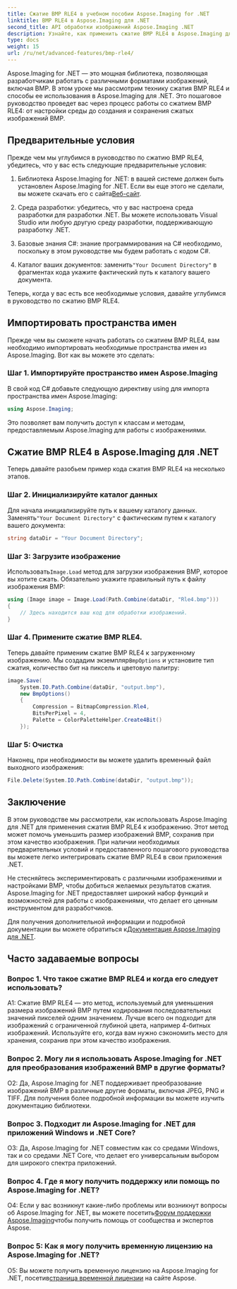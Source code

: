 ```yaml
---
title: Сжатие BMP RLE4 в учебном пособии Aspose.Imaging for .NET
linktitle: BMP RLE4 в Aspose.Imaging для .NET
second_title: API обработки изображений Aspose.Imaging .NET
description: Узнайте, как применить сжатие BMP RLE4 в Aspose.Imaging для .NET. Уменьшите размер изображения BMP без потери качества.
type: docs
weight: 15
url: /ru/net/advanced-features/bmp-rle4/
---
```

Aspose.Imaging for .NET — это мощная библиотека, позволяющая разработчикам работать с различными форматами изображений, включая BMP. В этом уроке мы рассмотрим технику сжатия BMP RLE4 и способы ее использования в Aspose.Imaging для .NET. Это пошаговое руководство проведет вас через процесс работы со сжатием BMP RLE4: от настройки среды до создания и сохранения сжатых изображений BMP.

## Предварительные условия

Прежде чем мы углубимся в руководство по сжатию BMP RLE4, убедитесь, что у вас есть следующие предварительные условия:

1.  Библиотека Aspose.Imaging for .NET: в вашей системе должен быть установлен Aspose.Imaging for .NET. Если вы еще этого не сделали, вы можете скачать его с сайта[Веб-сайт](https://releases.aspose.com/imaging/net/).

2. Среда разработки: убедитесь, что у вас настроена среда разработки для разработки .NET. Вы можете использовать Visual Studio или любую другую среду разработки, поддерживающую разработку .NET.

3. Базовые знания C#: знание программирования на C# необходимо, поскольку в этом руководстве мы будем работать с кодом C#.

4.  Каталог ваших документов: заменить`"Your Document Directory"` в фрагментах кода укажите фактический путь к каталогу вашего документа.

Теперь, когда у вас есть все необходимые условия, давайте углубимся в руководство по сжатию BMP RLE4.

## Импортировать пространства имен

Прежде чем вы сможете начать работать со сжатием BMP RLE4, вам необходимо импортировать необходимые пространства имен из Aspose.Imaging. Вот как вы можете это сделать:

### Шаг 1. Импортируйте пространство имен Aspose.Imaging

В свой код C# добавьте следующую директиву using для импорта пространства имен Aspose.Imaging:

```csharp
using Aspose.Imaging;
```

Это позволяет вам получить доступ к классам и методам, предоставляемым Aspose.Imaging для работы с изображениями.

## Сжатие BMP RLE4 в Aspose.Imaging для .NET

Теперь давайте разобьем пример кода сжатия BMP RLE4 на несколько этапов.

### Шаг 2. Инициализируйте каталог данных

 Для начала инициализируйте путь к вашему каталогу данных. Заменять`"Your Document Directory"` с фактическим путем к каталогу вашего документа:

```csharp
string dataDir = "Your Document Directory";
```

### Шаг 3: Загрузите изображение

 Использовать`Image.Load` метод для загрузки изображения BMP, которое вы хотите сжать. Обязательно укажите правильный путь к файлу изображения BMP:

```csharp
using (Image image = Image.Load(Path.Combine(dataDir, "Rle4.bmp")))
{
    // Здесь находится ваш код для обработки изображений.
}
```

### Шаг 4. Примените сжатие BMP RLE4.

 Теперь давайте применим сжатие BMP RLE4 к загруженному изображению. Мы создадим экземпляр`BmpOptions` и установите тип сжатия, количество бит на пиксель и цветовую палитру:

```csharp
image.Save(
    System.IO.Path.Combine(dataDir, "output.bmp"),
    new BmpOptions()
    {
        Compression = BitmapCompression.Rle4,
        BitsPerPixel = 4,
        Palette = ColorPaletteHelper.Create4Bit()
    });
```

### Шаг 5: Очистка

Наконец, при необходимости вы можете удалить временный файл выходного изображения:

```csharp
File.Delete(System.IO.Path.Combine(dataDir, "output.bmp"));
```

## Заключение

В этом руководстве мы рассмотрели, как использовать Aspose.Imaging для .NET для применения сжатия BMP RLE4 к изображению. Этот метод может помочь уменьшить размер изображений BMP, сохранив при этом качество изображения. При наличии необходимых предварительных условий и предоставленного пошагового руководства вы можете легко интегрировать сжатие BMP RLE4 в свои приложения .NET.

Не стесняйтесь экспериментировать с различными изображениями и настройками BMP, чтобы добиться желаемых результатов сжатия. Aspose.Imaging for .NET предоставляет широкий набор функций и возможностей для работы с изображениями, что делает его ценным инструментом для разработчиков.

 Для получения дополнительной информации и подробной документации вы можете обратиться к[Документация Aspose.Imaging для .NET](https://reference.aspose.com/imaging/net/).

## Часто задаваемые вопросы

### Вопрос 1. Что такое сжатие BMP RLE4 и когда его следует использовать?

A1: Сжатие BMP RLE4 — это метод, используемый для уменьшения размера изображений BMP путем кодирования последовательных значений пикселей одним значением. Лучше всего он подходит для изображений с ограниченной глубиной цвета, например 4-битных изображений. Используйте его, когда вам нужно сэкономить место для хранения, сохранив при этом качество изображения.

### Вопрос 2. Могу ли я использовать Aspose.Imaging for .NET для преобразования изображений BMP в другие форматы?

О2: Да, Aspose.Imaging for .NET поддерживает преобразование изображений BMP в различные другие форматы, включая JPEG, PNG и TIFF. Для получения более подробной информации вы можете изучить документацию библиотеки.

### Вопрос 3. Подходит ли Aspose.Imaging for .NET для приложений Windows и .NET Core?

О3: Да, Aspose.Imaging for .NET совместим как со средами Windows, так и со средами .NET Core, что делает его универсальным выбором для широкого спектра приложений.

### Вопрос 4. Где я могу получить поддержку или помощь по Aspose.Imaging for .NET?

 О4: Если у вас возникнут какие-либо проблемы или возникнут вопросы об Aspose.Imaging for .NET, вы можете посетить[Форум поддержки Aspose.Imaging](https://forum.aspose.com/)чтобы получить помощь от сообщества и экспертов Aspose.

### Вопрос 5: Как я могу получить временную лицензию на Aspose.Imaging for .NET?

 О5: Вы можете получить временную лицензию на Aspose.Imaging for .NET, посетив[страница временной лицензии](https://purchase.aspose.com/temporary-license/) на сайте Aspose.